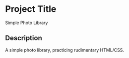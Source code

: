 # Project Title

Simple Photo Library

## Description

A simple photo library, practicing rudimentary HTML/CSS.
